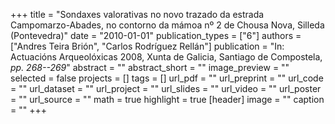 +++
title = "Sondaxes valorativas no novo trazado da estrada Campomarzo-Abades, no contorno da mámoa nº 2 de Chousa Nova, Silleda (Pontevedra)"
date = "2010-01-01"
publication_types = ["6"]
authors = ["Andres Teira Brión", "Carlos Rodríguez Rellán"]
publication = "In: Actuacións Arqueolóxicas 2008, Xunta de Galicia, Santiago de Compostela, _pp. 268--269_"
abstract = ""
abstract_short = ""
image_preview = ""
selected = false
projects = []
tags = []
url_pdf = ""
url_preprint = ""
url_code = ""
url_dataset = ""
url_project = ""
url_slides = ""
url_video = ""
url_poster = ""
url_source = ""
math = true
highlight = true
[header]
image = ""
caption = ""
+++

